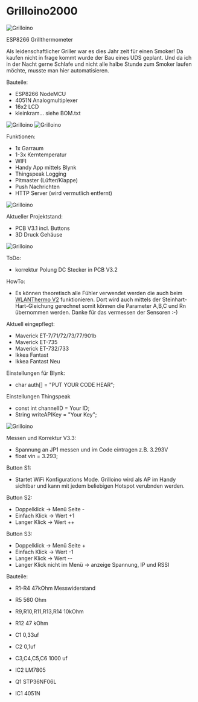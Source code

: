 # Grilloino2000

![Grilloino](https://github.com/zaphi/Grilloino2000/blob/master/img/im4.jpg "Optionaler Titel")

ESP8266 Grillthermometer

Als leidenschaftlicher Griller war es dies Jahr zeit für einen Smoker! Da kaufen nicht in frage kommt wurde der Bau eines UDS geplant. Und da ich in der Nacht gerne Schlafe und nicht alle halbe Stunde zum Smoker laufen möchte, musste man hier automatisieren.

Bauteile:
- ESP8266 NodeMCU
- 4051N Analogmultiplexer
- 16x2 LCD
- kleinkram... siehe BOM.txt

![Grilloino](https://github.com/zaphi/Grilloino2000/blob/master/img/im33.jpg "Optionaler Titel")
![Grilloino](https://github.com/zaphi/Grilloino2000/blob/master/img/im7.jpg "Optionaler Titel")

Funktionen:
- 1x Garraum
- 1-3x Kerntemperatur
- WIFI
- Handy App mittels Blynk
- Thingspeak Logging
- Pitmaster (Lüfter/Klappe)
- Push Nachrichten
- HTTP Server (wird vermutlich entfernt)

![Grilloino](https://github.com/zaphi/Grilloino2000/blob/master/img/im22_small.jpg "BLYNK")

Aktueller Projektstand:
- PCB V3.1 incl. Buttons 
- 3D Druck Gehäuse

![Grilloino](https://github.com/zaphi/Grilloino2000/blob/master/img/im5.jpg "BLYNK")


ToDo:
- korrektur Polung DC Stecker in PCB V3.2


HowTo:
- Es können theoretisch  alle Fühler verwendet werden die auch beim [WLANThermo V2](https://github.com/WLANThermo/WLANThermo_v2/tree/master/software/usr/share/doc/WLANThermo/probedata) funktionieren. Dort wird auch mittels der Steinhart-Hart-Gleichung gerechnet somit können die Parameter A,B,C und Rn übernommen werden. Danke für das vermessen der  Sensoren :-)

Aktuell eingepflegt:
- Maverick ET-7/71/72/73/77/901b
- Maverick ET-735
- Maverick ET-732/733
- Ikkea Fantast
- Ikkea Fantast Neu

Einstellungen für Blynk:
- char auth[] = "PUT YOUR CODE HEAR";

Einstellungen Thingspeak
- const int channelID = Your ID;
- String writeAPIKey = "Your Key";

![Grilloino](https://github.com/zaphi/Grilloino2000/blob/master/img/ts.JPG "BLYNK")

Messen und Korrektur V3.3:
- Spannung an JP1 messen und im Code eintragen z.B. 3.293V
- float vin = 3.293;  

Button S1:
- Startet WiFi Konfigurations Mode. Grilloino wird als AP im Handy sichtbar und kann mit jedem beliebigen
Hotspot verubnden werden.

Button S2:
- Doppelklick -> Menü Seite -
- Einfach Klick -> Wert +1
- Langer Klick -> Wert ++

Button S3:
- Doppelklick -> Menü Seite +
- Einfach Klick -> Wert -1
- Langer Klick -> Wert --
- Langer Klick nicht im Menü -> anzeige Spannung, IP und RSSI


Bauteile:
- R1-R4 47kOhm Messwiderstand
- R5 560 Ohm
- R9,R10,R11,R13,R14 10kOhm
- R12 47 kOhm

- C1 0,33uf
- C2 0,1uf
- C3,C4,C5,C6 1000 uf
- IC2 LM7805
- Q1 STP36NF06L
- IC1 4051N

